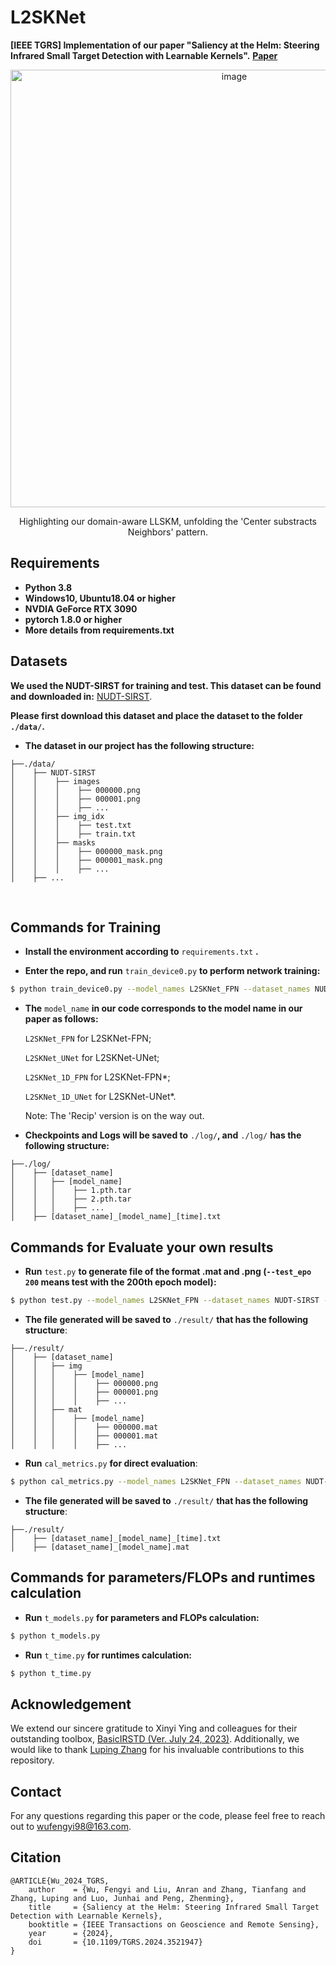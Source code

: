 # L2SKNet
**[IEEE TGRS] Implementation of our paper "Saliency at the Helm: Steering Infrared Small Target Detection with Learnable Kernels".** [**Paper**](https://ieeexplore.ieee.org/document/10813615)

<div align="center">
  <img src="https://github.com/user-attachments/assets/2d449c88-529c-4c75-bcc2-fab154f21380" alt="image" width="700"/>
</div>



<p align="center"> Highlighting our domain-aware LLSKM, unfolding the 'Center substracts Neighbors' pattern.</p>

## Requirements
- **Python 3.8**
- **Windows10, Ubuntu18.04 or higher**
- **NVDIA GeForce RTX 3090**
- **pytorch 1.8.0 or higher**
- **More details from requirements.txt** 

## Datasets

**We used the NUDT-SIRST for training and test. This dataset can be found and downloaded in:** [NUDT-SIRST](https://github.com/YeRen123455/Infrared-Small-Target-Detection).

**Please first download this dataset and place the  dataset to the folder `./data/`.** 



* **The dataset in our project has the following structure:**
```
├──./data/
│    ├── NUDT-SIRST
│    │    ├── images
│    │    │    ├── 000000.png
│    │    │    ├── 000001.png
│    │    │    ├── ...
│    │    ├── img_idx
│    │    │    ├── test.txt
│    │    │    ├── train.txt
│    │    ├── masks
│    │    │    ├── 000000_mask.png
│    │    │    ├── 000001_mask.png
│    │    │    ├── ...
│    ├── ...
```
<br>

## Commands for Training
* **Install the environment according to** `requirements.txt` **.**

* **Enter the repo, and run** `train_device0.py` **to perform network training:**
```bash
$ python train_device0.py --model_names L2SKNet_FPN --dataset_names NUDT-SIRST
```
* **The** `model_name` **in our code corresponds to the model name in our paper as follows:**

  `L2SKNet_FPN` for L2SKNet-FPN; 

  `L2SKNet_UNet` for L2SKNet-UNet; 

  `L2SKNet_1D_FPN` for L2SKNet-FPN*;

  `L2SKNet_1D_UNet` for L2SKNet-UNet*.

  Note: The 'Recip' version is on the way out.
* **Checkpoints and Logs will be saved to** `./log/`**, and** `./log/` **has the following structure:**
```
├──./log/
│    ├── [dataset_name]
│    │   ├── [model_name]
│    │   │    ├── 1.pth.tar
│    │   │    ├── 2.pth.tar
│    │   │    ├── ...
│    ├── [dataset_name]_[model_name]_[time].txt
```
## Commands for Evaluate your own results
* **Run** `test.py` **to generate file of the format .mat and .png (`--test_epo 200` means test with the 200th epoch model):**
```bash
$ python test.py --model_names L2SKNet_FPN --dataset_names NUDT-SIRST --test_epo 200
```
* **The file generated will be saved to** `./result/` **that has the following structure**:
```
├──./result/
│    ├── [dataset_name]
│    │   ├── img
│    │   │    ├── [model_name]
│    │   │    │    ├── 000000.png
│    │   │    │    ├── 000001.png
│    │   │    │    ├── ...
│    │   ├── mat
│    │   │    ├── [model_name]
│    │   │    │    ├── 000000.mat
│    │   │    │    ├── 000001.mat
│    │   │    │    ├── ...
```
* **Run** `cal_metrics.py` **for direct evaluation**:
```bash
$ python cal_metrics.py --model_names L2SKNet_FPN --dataset_names NUDT-SIRST
```
* **The file generated will be saved to** `./result/` **that has the following structure**:
```
├──./result/
│    ├── [dataset_name]_[model_name]_[time].txt
│    ├── [dataset_name]_[model_name].mat
```

## Commands for parameters/FLOPs and runtimes calculation
* **Run** `t_models.py` **for parameters and FLOPs calculation:**
```bash
$ python t_models.py
```
* **Run** `t_time.py` **for runtimes calculation:**
```bash
$ python t_time.py
```

## Acknowledgement
We extend our sincere gratitude to Xinyi Ying and colleagues for their outstanding toolbox, [BasicIRSTD (Ver. July 24, 2023)](https://github.com/XinyiYing/BasicIRSTD). Additionally, we would like to thank [Luping Zhang](https://github.com/lupingzhang) for his invaluable contributions to this repository.

## Contact
For any questions regarding this paper or the code, please feel free to reach out to [wufengyi98@163.com](wufengyi98@163.com).

## Citation
```
@ARTICLE{Wu_2024_TGRS,
    author    = {Wu, Fengyi and Liu, Anran and Zhang, Tianfang and Zhang, Luping and Luo, Junhai and Peng, Zhenming},
    title     = {Saliency at the Helm: Steering Infrared Small Target Detection with Learnable Kernels},
    booktitle = {IEEE Transactions on Geoscience and Remote Sensing},
    year      = {2024},
    doi       = {10.1109/TGRS.2024.3521947}
}
```

